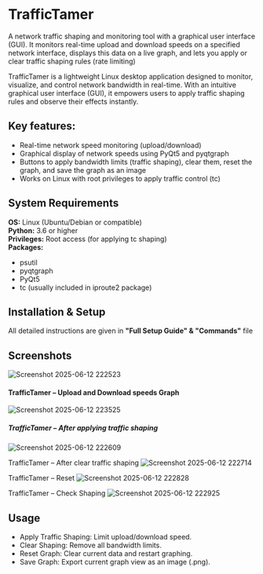 # TrafficTamer

A network traffic shaping and monitoring tool with a graphical user interface (GUI). It monitors real-time upload and download speeds on a specified network interface, displays this data on a live graph, and lets you apply or clear traffic shaping rules (rate limiting)

TrafficTamer is a lightweight Linux desktop application designed to monitor, visualize, and control network bandwidth in real-time. With an intuitive graphical user interface (GUI), it empowers users to apply traffic shaping rules and observe their effects instantly.


## Key features:
- Real-time network speed monitoring (upload/download)
- Graphical display of network speeds using PyQt5 and pyqtgraph
- Buttons to apply bandwidth limits (traffic shaping), clear them, reset the graph, and save the graph as an image
- Works on Linux with root privileges to apply traffic control (tc)

## System Requirements
**OS:** Linux (Ubuntu/Debian or compatible)<br>
**Python:** 3.6 or higher<br>
**Privileges:** Root access (for applying tc shaping)<br>
**Packages:**
- psutil
- pyqtgraph
- PyQt5
- tc (usually included in iproute2 package)

## Installation & Setup
All detailed instructions are given in **"Full Setup Guide" & "Commands"** file

## Screenshots
![Screenshot 2025-06-12 222523](https://github.com/user-attachments/assets/caa97773-75bf-4ee7-9a6d-b10601c6f860)

#### TrafficTamer – Upload and Download speeds Graph
![Screenshot 2025-06-12 223525](https://github.com/user-attachments/assets/9ee5bd8b-87a0-4358-b74e-c98c6d694596)

##### TrafficTamer – After applying traffic shaping 
![Screenshot 2025-06-12 222609](https://github.com/user-attachments/assets/f1d99ee4-adc5-4819-9b9d-c1c6e4569774)

TrafficTamer – After clear traffic shaping
![Screenshot 2025-06-12 222714](https://github.com/user-attachments/assets/a52d0cdc-d317-46aa-93b1-73b531b9900b)

TrafficTamer – Reset
![Screenshot 2025-06-12 222828](https://github.com/user-attachments/assets/b7c1d876-75dc-4a74-af8d-617d850c8c4a)

TrafficTamer – Check Shaping
![Screenshot 2025-06-12 222925](https://github.com/user-attachments/assets/ed1d3a7c-1713-4b47-9160-1c2c2b69745d)


## Usage
- Apply Traffic Shaping: Limit upload/download speed.
- Clear Shaping: Remove all bandwidth limits.
- Reset Graph: Clear current data and restart graphing.
- Save Graph: Export current graph view as an image (.png).
